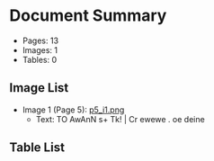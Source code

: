 # Document Summary

- Pages: 13
- Images: 1
- Tables: 0

## Image List

- Image 1 (Page 5): [p5_i1.png](pdf_images/p5_i1.png)
  - Text: TO AwAnN s+ Tk! | Cr ewewe . oe deine

## Table List


